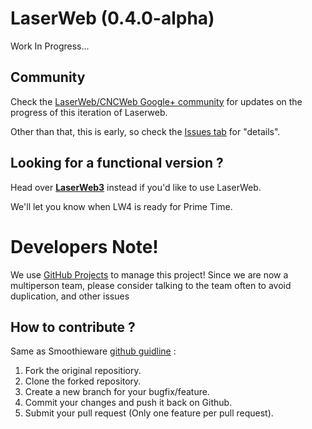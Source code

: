 # LaserWeb (0.4.0-alpha)
Work In Progress...

## Community
Check the [LaserWeb/CNCWeb Google+ community](https://plus.google.com/u/0/communities/115879488566665599508) for updates on the progress of this iteration of Laserweb.

Other than that, this is early, so check the [Issues tab](https://github.com/openhardwarecoza/LaserWeb4/issues) for "details".

## Looking for a functional version ?
Head over **[LaserWeb3](https://github.com/openhardwarecoza/LaserWeb3/)** instead if you'd like to use LaserWeb.

We'll let you know when LW4 is ready for Prime Time.

# Developers Note!
We use [GitHub Projects](https://github.com/openhardwarecoza/LaserWeb4/projects) to manage this project!  Since we are now a multiperson team, please consider talking to the team often to avoid duplication, and other issues

## How to contribute ?
Same as Smoothieware [github guidline](http://smoothieware.org/github) :

1. Fork the original repositiory.
2. Clone the forked repository.
3. Create a new branch for your bugfix/feature.
4. Commit your changes and push it back on Github.
5. Submit your pull request (Only one feature per pull request).
